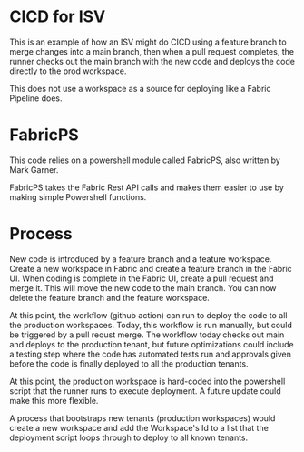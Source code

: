 # CICD for ISV
This is an example of how an ISV might do CICD using a feature branch to merge changes into a main branch, then when a pull request completes, the runner checks out the main branch with the new code and deploys the code directly to the prod workspace.

This does not use a workspace as a source for deploying like a Fabric Pipeline does.

# FabricPS
This code relies on a powershell module called FabricPS, also written by Mark Garner.

FabricPS takes the Fabric Rest API calls and makes them easier to use by making simple Powershell functions.

# Process
New code is introduced by a feature branch and a feature workspace.  Create a new workspace in Fabric and create a feature branch in the Fabric UI.  When coding is complete in the Fabric UI, create a pull request and merge it.  This will move the new code to the main branch.  You can now delete the feature branch and the feature workspace.

At this point, the workflow (github action) can run to deploy the code to all the production workspaces.  Today, this workflow is run manually, but could be triggered by a pull requst merge.  The workflow today checks out main and deploys to the production tenant, but future optimizations could include a testing step where the code has automated tests run and approvals given before the code is finally deployed to all the production tenants.

At this point, the production workspace is hard-coded into the powershell script that the runner runs to execute deployment.  A future update could make this more flexible.

A process that bootstraps new tenants (production workspaces) would create a new workspace and add the Workspace's Id to a list that the deployment script loops through to deploy to all known tenants.